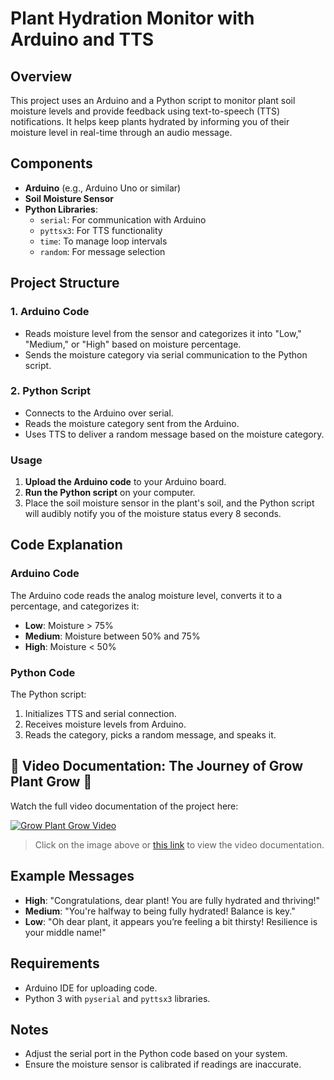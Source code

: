 # Plant Hydration Monitor with Arduino and TTS

## Overview
This project uses an Arduino and a Python script to monitor plant soil moisture levels and provide feedback using text-to-speech (TTS) notifications. It helps keep plants hydrated by informing you of their moisture level in real-time through an audio message.

## Components
- **Arduino** (e.g., Arduino Uno or similar)
- **Soil Moisture Sensor**
- **Python Libraries**:
  - `serial`: For communication with Arduino
  - `pyttsx3`: For TTS functionality
  - `time`: To manage loop intervals
  - `random`: For message selection

## Project Structure
### 1. **Arduino Code**
   - Reads moisture level from the sensor and categorizes it into "Low," "Medium," or "High" based on moisture percentage.
   - Sends the moisture category via serial communication to the Python script.

### 2. **Python Script**
   - Connects to the Arduino over serial.
   - Reads the moisture category sent from the Arduino.
   - Uses TTS to deliver a random message based on the moisture category.

### Usage
1. **Upload the Arduino code** to your Arduino board.
2. **Run the Python script** on your computer.
3. Place the soil moisture sensor in the plant's soil, and the Python script will audibly notify you of the moisture status every 8 seconds.

## Code Explanation

### Arduino Code
The Arduino code reads the analog moisture level, converts it to a percentage, and categorizes it:
- **Low**: Moisture > 75%
- **Medium**: Moisture between 50% and 75%
- **High**: Moisture < 50%

### Python Code
The Python script:
1. Initializes TTS and serial connection.
2. Receives moisture levels from Arduino.
3. Reads the category, picks a random message, and speaks it.

## 🎥 Video Documentation: The Journey of **Grow Plant Grow** 🌱

Watch the full video documentation of the project here:

[![Grow Plant Grow Video](https://img.youtube.com/vi/16ox4b0THG-eBKAacoZPVBqhGLeGxxGDM/0.jpg)](https://drive.google.com/file/u/0/d/16ox4b0THG-eBKAacoZPVBqhGLeGxxGDM/view?usp=drivesdk&pli=1)

> Click on the image above or [this link](https://drive.google.com/file/u/0/d/16ox4b0THG-eBKAacoZPVBqhGLeGxxGDM/view?usp=drivesdk&pli=1) to view the video documentation.


## Example Messages
- **High**: "Congratulations, dear plant! You are fully hydrated and thriving!"
- **Medium**: "You're halfway to being fully hydrated! Balance is key."
- **Low**: "Oh dear plant, it appears you’re feeling a bit thirsty! Resilience is your middle name!"

## Requirements
- Arduino IDE for uploading code.
- Python 3 with `pyserial` and `pyttsx3` libraries.

## Notes
- Adjust the serial port in the Python code based on your system.
- Ensure the moisture sensor is calibrated if readings are inaccurate.
